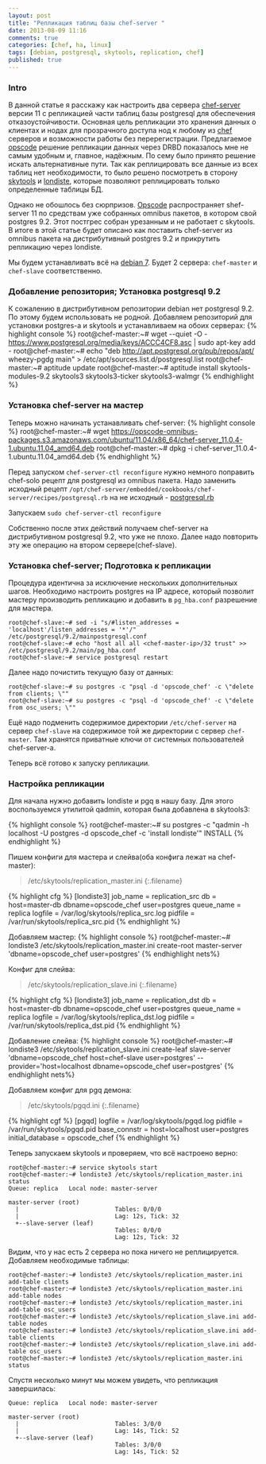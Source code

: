 ```yaml
---
layout: post
title: "Репликация таблиц базы chef-server "
date: 2013-08-09 11:16
comments: true
categories: [chef, ha, linux]
tags: [debian, postgresql, skytools, replication, chef]
published: true
---
```


### Intro
В данной статье я расскажу как настроить два сервера [chef-server][1] версии 11 с репликацией части таблиц базы postgresql для обеспечения отказоустойчивости. Основная цель репликации это хранения данных о клиентах и нодах для прозрачного доступа нод к любому из [chef][1] серверов и возможности работы без перерегистрации. Предлагаемое [opscode][1] решение репликации данных через DRBD показалось мне не самым удобным и, главное, надёжным. По сему было принято решение искать альтернативные пути. Так как реплицировать все данные из всех таблиц нет необходимости, то было решено посмотреть в сторону [skytools](http://wiki.postgresql.org/wiki/Skytools) и [londiste](http://wiki.postgresql.org/wiki/Skytools#Londiste), которые позволяют реплицировать только определенные таблицы БД.

Однако не обошлось без сюрпризов. [Opscode][1] распространяет shef-server 11 по средствам уже собранных omnibus пакетов, в котором свой postgres 9.2. Этот постгрес собран урезанным и не работает с skytools. В итоге в этой статье будет описано как поставить chef-server из omnibus пакета на дистрибутивный postgres 9.2 и прикрутить репликацию через londiste.

<!--more-->

Мы будем устанавливать всё на [debian 7](http://debian.org). Будет 2 сервера: `chef-master` и `chef-slave` соответственно.

### Добавление репозитория; Установка postgresql 9.2
К сожалению в дистрибутивном репозитории debian нет postgresql 9.2. По этому будем использовать не родной.
Добавляем репозиторий для установки postgres-a и skytools и устанавливаем на обоих серверах:
{% highlight console %}
root@chef-master:~# wget --quiet -O - https://www.postgresql.org/media/keys/ACCC4CF8.asc | sudo apt-key add -
root@chef-master:~# echo "deb http://apt.postgresql.org/pub/repos/apt/ wheezy-pgdg main" > /etc/apt/sources.list.d/postgresql.list
root@chef-master:~# aptitude update
root@chef-master:~# aptitude install skytools-modules-9.2 skytools3 skytools3-ticker skytools3-walmgr
{% endhighlight %}
<!-- more -->

### Установка chef-server на мастер
Теперь можно начинать устанавливать chef-server:
{% highlight console %}
root@chef-master:~# wget https://opscode-omnibus-packages.s3.amazonaws.com/ubuntu/11.04/x86_64/chef-server_11.0.4-1.ubuntu.11.04_amd64.deb
root@chef-master:~# dpkg -i chef-server_11.0.4-1.ubuntu.11.04_amd64.deb
{% endhighlight %}

Перед запуском `chef-server-ctl reconfigure` нужно немного поправить chef-solo рецепт для postgresql из omnibus пакета. Надо заменить исходный рецепт `/opt/chef-server/embedded/cookbooks/chef-server/recipes/postgresql.rb` на не исходный - [postgresql.rb](/files/postgresql.rb)

Запускаем `sudo chef-server-ctl reconfigure`

Собственно после этих действий получаем chef-server на дистрибутивном postgresql 9.2, что уже не плохо. Далее надо повторить эту же операцию на втором сервере(chef-slave).

### Установка chef-server; Подготовка к репликации
Процедура идентична за исключение нескольких дополнительных шагов.
Необходимо настроить postgres на IP адресе, который позволит мастеру производить репликацию и добавить в `pg_hba.conf` разрешение для мастера.

```
root@chef-slave:~# sed -i "s/#listen_addresses = 'localhost'/listen_addresses = '*'/" /etc/postgresql/9.2/mainpostgresql.conf
root@chef-slave:~# echo "host all all <chef-master-ip>/32 trust" >> /etc/postgresql/9.2/main/pg_hba.conf
root@chef-slave:~# service postgresql restart
```
Далее надо почистить текущую базу от данных:

```
root@chef-slave:~# su postgres -c "psql -d 'opscode_chef' -c \"delete from clients; \""
root@chef-slave:~# su postgres -c "psql -d 'opscode_chef' -c \"delete from osc_users; \""
```
Ещё надо подменить содержимое директории `/etc/chef-server` на сервер `chef-slave` на содержимое той же директории с сервер `chef-master`. Там хранятся приватные ключи от системных пользователей chef-server-a.

Теперь всё готово к запуску репликации.

### Настройка репликации
Для начала нужно добавить londiste и pgq в нашу базу. Для этого воспользуемся утилитой qadmin, которая была добавлена в skytools3:

{% highlight console %}
root@chef-master:~# su postgres -c "qadmin -h localhost -U postgres -d opscode_chef -c 'install londiste'"
INSTALL
{% endhighlight %}

Пишем конфиги для мастера и слейва(оба конфига лежат на chef-master):

>/etc/skytools/replication_master.ini
{:.filename}

{% highlight cfg %}
[londiste3]
job_name = replication_src
db = host=master-db dbname=opscode_chef user=postgres
queue_name = replica
logfile = /var/log/skytools/replica_src.log
pidfile = /var/run/skytools/replica_src.pid 
{% endhighlight %}

Добавляем мастер:
{% highlight console %}
root@chef-master:~# londiste3 /etc/skytools/replication_master.ini create-root master-server 'dbname=opscode_chef user=postgres'
{% endhighlight nets%}

Конфиг для слейва:

>/etc/skytools/replication_slave.ini
{:.filename}

{% highlight cfg %}
[londiste3]
job_name = replication_dst
db = host=master-db dbname=opscode_chef user=postgres
queue_name = replica
logfile = /var/log/skytools/replica_dst.log
pidfile = /var/run/skytools/replica_dst.pid 
{% endhighlight %}

Добавление слейва:
{% highlight console %}
root@chef-master:~# londiste3 /etc/skytools/replication_slave.ini create-leaf slave-server 'dbname=opscode_chef host=chef-slave user=postgres' --provider='host=localhost dbname=opscode_chef user=postgres' 
{% endhighlight nets%}

Добавляем конфиг для pgq демона:

>/etc/skytools/pgqd.ini
{:.filename}

{% highlight cgf %}
[pgqd]
logfile = /var/log/skytools/pgqd.log
pidfile = /var/run/skytools/pgqd.pid
base_connstr = host=localhost user=postgres
initial_database = opscode_chef
{% endhighlight %}

Теперь запускаем skytools и проверяем, что всё настроено верно:

```
root@chef-master:~# service skytools start
root@chef-master:~# londiste3 /etc/skytools/replication_master.ini status
Queue: replica   Local node: master-server

master-server (root)
  |                           Tables: 0/0/0
  |                           Lag: 12s, Tick: 32
  +--slave-server (leaf)
                              Tables: 0/0/0
                              Lag: 12s, Tick: 32
```
Видим, что у нас есть 2 сервера но пока ничего не реплицируется.
Добавляем необходимые таблицы:

```
root@chef-master:~# londiste3 /etc/skytools/replication_master.ini add-table clients
root@chef-master:~# londiste3 /etc/skytools/replication_master.ini add-table nodes
root@chef-master:~# londiste3 /etc/skytools/replication_master.ini add-table osc_users
root@chef-master:~# londiste3 /etc/skytools/replication_slave.ini add-table nodes
root@chef-master:~# londiste3 /etc/skytools/replication_slave.ini add-table clients
root@chef-master:~# londiste3 /etc/skytools/replication_slave.ini add-table osc_users
root@chef-master:~# londiste3 /etc/skytools/replication_master.ini status
```
Спустя несколько минут мы можем увидеть, что репликация завершилась:

```
Queue: replica   Local node: master-server

master-server (root)
  |                           Tables: 3/0/0
  |                           Lag: 14s, Tick: 52
  +--slave-server (leaf)
                              Tables: 3/0/0
                              Lag: 14s, Tick: 52
```

[1]: http://www.opscode.com "Opscode"
